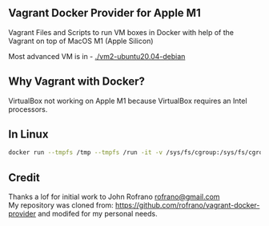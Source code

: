 ## Vagrant Docker Provider for Apple M1
Vagrant Files and Scripts to run VM boxes in Docker with help of the Vagrant on top of MacOS M1 (Apple Silicon)

Most advanced VM is in - [./vm2-ubuntu20.04-debian](vm2-ubuntu20.04-debian)

## Why Vagrant with Docker?
VirtualBox not working on Apple M1 because VirtualBox requires an Intel processors.

## In Linux 
```bash
docker run --tmpfs /tmp --tmpfs /run -it -v /sys/fs/cgroup:/sys/fs/cgroup:ro -p 8081:80 -p 8080:8080 --name my_image <my_image>
```

## Credit
Thanks a lof for initial work to John Rofrano <rofrano@gmail.com>  
My repository was cloned from: https://github.com/rofrano/vagrant-docker-provider and modifed for my personal needs.
